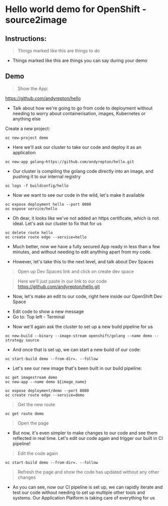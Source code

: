 # Hello world demo for OpenShift - source2image

## Instructions:

> Things marked like this are things to do

* Things marked like this are things you can say during your demo

## Demo

> Show the App:

https://github.com/andyrepton/hello

* Talk about how we're going to go from code to deployment without needing to worry about containerisation, images, Kubernetes or anything else

Create a new project:

```
oc new-project demo
```

* Here we'll ask our cluster to take our code and deploy it as an application

```
oc new-app golang~https://github.com/andyrepton/hello.git
```

* Our cluster is compiling the golang code directly into an image, and pushing it to our internal registry

``
oc logs -f buildconfig/hello
``

* Now we want to see our code in the wild, let's make it available

```
oc expose deployment hello --port 8080
oc expose service/hello
```

* Oh dear, it looks like we've not added an https certificate, which is not ideal. Let's ask our cluster to fix that for us

```
oc delete route hello
oc create route edge --service=hello
```

* Much better, now we have a fully secured App ready in less than a few minutes, and without needing to edit anything apart from my code.

* However, let's take this to the next level, and talk about Dev Spaces

> Open up Dev Spaces link and click on create dev space

> Here we'll just paste in our link to our code
https://github.com/andyrepton/hello.git

* Now, let's make an edit to our code, right here inside our OpenShift Dev Space

- Edit code to show a new message
- Go to: Top left - Terminal

* Now we'll again ask the cluster to set up a new build pipeline for us

```
oc new-build --binary --image-stream openshift/golang --name demo --strategy source 
```

* And once that is set up, we can start a new build of our code:

```
oc start-build demo --from-dir=. --follow
```

* Let's see our new image that's been built in our build pipeline:

```
oc get imagestream demo
oc new-app --name demo ${image_name}

oc expose deployment/demo --port 8080
oc create route edge --service=demo
```

> Get the new route

```
oc get route demo
```

> Open the page

* But now, it's even simpler to make changes to our code and see them reflected in real time. Let's edit our code again and trigger our built in CI pipeline!

> Edit the code again

```
oc start-build demo --from-dir=. --follow
```

> Refresh the page and show the code has updated without any other changes

* As you can see, now our CI pipeline is set up, we can rapidly iterate and test our code without needing to set up multiple other tools and systems. Our Application Platform is taking care of everything for us
